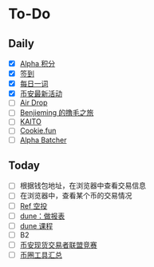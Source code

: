 # To-Do

## Daily

- [x] [Alpha 积分](https://www.binance.com/zh-CN/alpha/bsc/0xc71b5f631354be6853efe9c3ab6b9590f8302e81)
- [x] [签到](https://www.binance.com/zh-CN/rewards-hub)
- [x] [每日一词](https://www.binance.com/zh-CN/activity/word-of-the-day/G1131817886150914048)
- [x] [币安最新活动](https://www.binance.com/zh-CN/support/announcement/list/93)
- [ ] [Air Drop](https://airdrops.io/)
- [ ] [Benjieming 的撸毛之旅](https://www.youtube.com/@Benjieming1Q84/videos)
- [ ] [KAITO](https://yaps.kaito.ai/)
- [ ] [Cookie.fun](https://www.cookie.fun/)
- [ ] [Alpha Batcher](https://www.binance.com/zh-CN/square/profile/alphabatcher)

## Today

- [ ] 根据钱包地址，在浏览器中查看交易信息
- [ ] 在浏览器中，查看某个币的交易情况
- [ ] [Ref 空投](https://medium.com/iost/airdrop-announcement-for-supported-exchanges-f15a57e59929)
- [ ] [dune：做报表](https://dune.com/home)
- [ ] [dune 课程](https://www.youtube.com/playlist?list=PLK3b5d4iK10ext4v-GBySekaA8-GP8quD)
- [ ] B2
- [ ] [币安现货交易者联盟竞赛](https://www.binance.com/zh-CN/support/announcement/detail/42fff57918a3409db989bef3e4d3e6e7)
- [ ] [币圈工具汇总](https://x.com/Benjieming1Q84/status/1874658038264873176)
